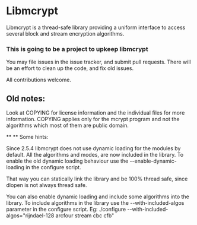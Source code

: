 # Libmcrypt

Libmcrypt is a thread-safe library providing a uniform interface
to access several block and stream encryption algorithms.

### This is going to be a project to upkeep libmcrypt

You may file issues in the issue tracker, and submit pull requests.
There will be an effort to clean up the code, and fix old issues.

All contributions welcome.



## Old notes:

Look at COPYING for license information and the individual files for more
information. COPYING applies only for the mcrypt program and not the
algorithms which most of them are public domain.


**
** Some hints:

Since 2.5.4 libmcrypt does not use dynamic loading for the modules by default.
All the algorithms and modes, are now included in the library. To enable
the old dynamic loading behaviour use the --enable-dynamic-loading in the
configure script.

That way you can statically link the library and be 100% thread safe,
since dlopen is not always thread safe.

You can also enable dynamic loading and include some algorithms into the
library. To include algorithms in the library use the
--with-included-algos parameter in the configure script.
Eg: ./configure --with-included-algos="rijndael-128 arcfour stream cbc cfb"


